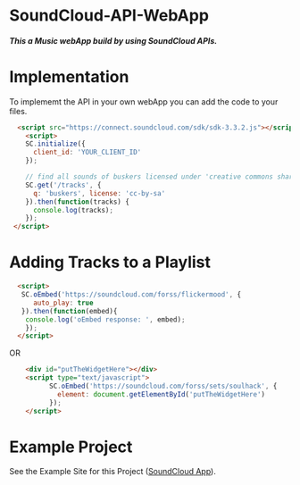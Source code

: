 # SoundCloud-API-WebApp
##### This a Music webApp build by using SoundCloud APIs.

# Implementation
To implememt the API in your own webApp you can add the code to your files.

```html
  <script src="https://connect.soundcloud.com/sdk/sdk-3.3.2.js"></script>
    <script>
    SC.initialize({
      client_id: 'YOUR_CLIENT_ID'
    });

    // find all sounds of buskers licensed under 'creative commons share alike'
    SC.get('/tracks', {
      q: 'buskers', license: 'cc-by-sa'
    }).then(function(tracks) {
      console.log(tracks);
    });
 </script>
```

# Adding Tracks to a Playlist

```html
  <script>
   SC.oEmbed('https://soundcloud.com/forss/flickermood', {
      auto_play: true
   }).then(function(embed){
    console.log('oEmbed response: ', embed);
    });
  </script>
```

OR

```html
    <div id="putTheWidgetHere"></div>  
    <script type="text/javascript">
          SC.oEmbed('https://soundcloud.com/forss/sets/soulhack', {
            element: document.getElementById('putTheWidgetHere')
          });
    </script>
```

# Example Project
See the Example Site for this Project ([SoundCloud App](https://kapansa.github.io/SoundCloud-API-WebApp/)).

